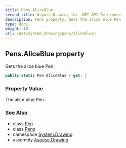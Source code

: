 ```yaml
---
title: Pens.AliceBlue
second_title: Aspose.Drawing for .NET API Reference
description: Pens property. Gets the alice blue Pen
type: docs
weight: 10
url: /net/system.drawing/pens/aliceblue/
---
```

## Pens.AliceBlue property

Gets the alice blue Pen.

```csharp
public static Pen AliceBlue { get; }
```

### Property Value

The alice blue Pen.

### See Also

* class [Pen](../../pen/)
* class [Pens](../)
* namespace [System.Drawing](../../pens/)
* assembly [Aspose.Drawing](../../../)


